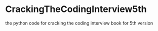 # CrackingTheCodingInterview5th
the python code for cracking the coding interview book for 5th version
